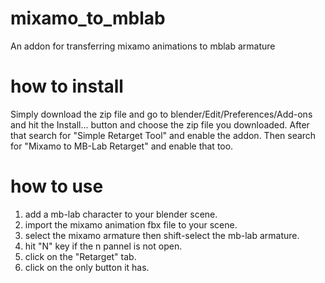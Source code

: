 # mixamo_to_mblab
An addon for transferring mixamo animations to mblab armature

# how to install
Simply download the zip file and go to blender/Edit/Preferences/Add-ons and hit the Install... button and choose the zip file you downloaded.
After that search for "Simple Retarget Tool" and enable the addon.
Then search for "Mixamo to MB-Lab Retarget" and enable that too.

# how to use
1. add a mb-lab character to your blender scene.
2. import the mixamo animation fbx file to your scene.
3. select the mixamo armature then shift-select the mb-lab armature.
4. hit "N" key if the n pannel is not open.
5. click on the "Retarget" tab.
6. click on the only button it has.

